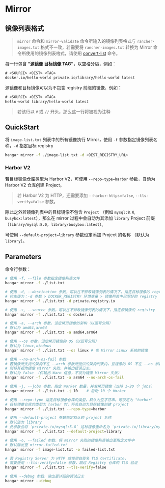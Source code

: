 # Mirror

## 镜像列表格式

> `mirror` 命令和 `mirror-validate` 命令所输入的镜像列表格式与 `rancher-images.txt` 格式不一致，若需要将 `rancher-images.txt` 转换为 Mirror 命令所使用的镜像列表格式，请使用 [convert-list](./convert-list.md) 命令。

每一行包含 **“源镜像 目标镜像 TAG”**，以空格分隔，例如：

```txt
# <SOURCE> <DEST> <TAG>
docker.io/hello-world private.io/library/hello-world latest
```

源镜像和目标镜像可以为不包含 registry 前缀的镜像，例如：

```txt
# <SOURCE> <DEST> <TAG>
hello-world library/hello-world latest
```

> 若该行以 `#` 或 `//` 开头，那么这一行将被视为注释

## QuickStart

将 `image-list.txt` 列表中的所有镜像执行 Mirror，使用 `-f` 参数指定镜像列表名称，`-d` 指定目标 registry

```sh
hangar mirror -f ./image-list.txt -d <DEST_REGISTRY_URL>
```

### Harbor V2

若目标镜像仓库类型为 Harbor V2，可使用 `--repo-type=harbor` 参数，自动为 Harbor V2 仓库创建 Project。

> 若 Harbor V2 为 HTTP，还需要添加 `--harbor-https=false`, `--tls-verify=false` 参数。

除此之外若镜像列表中的目标镜像不包含 `Project` （例如 `mysql:8.0`, `busybox:latest`），那么在 mirror 过程中会自动为其添加 `library` Project 前缀（`library/mysql:8.0`，`library/busybox:latest`）。

可使用 `--default-project=library` 参数设定添加 Project 的名称 （默认为 `library`）。

## Parameters

命令行参数：

```sh
# 使用 -f, --file 参数指定镜像列表文件
hangar mirror -f ./list.txt

# 使用 -d, --destination 参数，可以在不修改镜像列表的情况下，指定目标镜像的 registry
# 优先级为：-d 参数 > DOCKER_REGISTRY 环境变量 > 镜像列表中已写好的 registry
hangar mirror -f ./list.txt -d private.registry.io

# 使用 -s, --source 参数，可以在不修改镜像列表的情况下，指定源镜像的 registry
hangar mirror -f ./list.txt -s docker.io

# 使用 -a, --arch 参数，设定拷贝镜像的架构（以逗号分隔）
# 默认为 amd64,arm64
hangar mirror -f ./list.txt -a amd64,arm64

# 使用 --os 参数，设定拷贝镜像的 OS（以逗号分隔）
# 默认为 linux,windows
hangar mirror -f ./list.txt --os linux # 仅 Mirror Linux 系统的镜像

# 使用 --no-arch-os-fail 参数
# 若镜像所支持的架构不在 --arch 参数所提供的架构列表内，且镜像的 OS 不在 --os 参数所提供的系统列表内，
# 则将其视为镜像 Mirror 失败，并输出错误日志。
# 默认为 false （仅输出 Warn 信息，不视为镜像 Mirror 失败）
hangar mirror -f ./list.txt -a arm64 --no-arch-os-fail

# 使用 -j, --jobs 参数，指定 Worker 数量，并发拷贝镜像（支持 1~20 个 jobs）
hangar mirror -f ./list.txt -j 10    # 启动 10 个 Worker

# 使用 --repo-type 指定目标镜像仓库的类型，默认为空字符串，可设定为 "harbor"
# 目标镜像仓库的类型为 harbor 时，将会自动为目标镜像创建 project
hangar mirror -f ./list.txt --repo-type=harbor

# 使用 --default-project 参数指定默认的 project 名称
# 默认值为 library
# 此参数会将 `private.io/mysql:5.8` 这种镜像重命名为 `private.io/library/mysql:5.8`
hangar mirror -f ./list.txt --default-project=library

# 使用 -o, --failed 参数，将 mirror 失败的镜像列表输出至指定文件中
# 默认输出至 mirror-failed.txt
hangar mirror -f image-list.txt -o failed-list.txt

# 若 Registry Server 为 HTTP 或使用自签名 TLS Certificate，
# 需要使用 --tls-verify=false 参数，跳过 Registry 仓库的 TLS 验证
hangar mirror -f ./list.txt --tls-verify=false

# 使用 --debug 参数，输出更详细的调试日志
hangar mirror --debug
```
